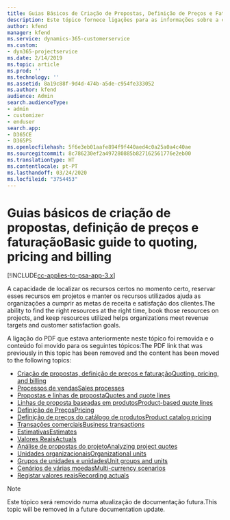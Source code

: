 ```yaml
---
title: Guias Básicos de Criação de Propostas, Definição de Preços e Faturação
description: Este tópico fornece ligações para as informações sobre a criação básica de propostas, a definição de preços e a faturação no Project Service Automation.
author: kfend
manager: kfend
ms.service: dynamics-365-customerservice
ms.custom:
- dyn365-projectservice
ms.date: 2/14/2019
ms.topic: article
ms.prod: ''
ms.technology: ''
ms.assetid: 8a19c88f-9d4d-474b-a5de-c954fe333052
ms.author: kfend
audience: Admin
search.audienceType:
- admin
- customizer
- enduser
search.app:
- D365CE
- D365PS
ms.openlocfilehash: 5f6e3eb01aafe894f9f440aed4c0a25a0a4c40ae
ms.sourcegitcommit: 8c786230ef2a497280885b827162561776e2eb00
ms.translationtype: HT
ms.contentlocale: pt-PT
ms.lasthandoff: 03/24/2020
ms.locfileid: "3754453"
---
```

# <a name="basic-guide-to-quoting-pricing-and-billing"></a><span data-ttu-id="82bbf-103">Guias básicos de criação de propostas, definição de preços e faturação</span><span class="sxs-lookup"><span data-stu-id="82bbf-103">Basic guide to quoting, pricing and billing</span></span>

[!INCLUDE[cc-applies-to-psa-app-3.x](../../includes/cc-applies-to-psa-app-3x.md)]

<span data-ttu-id="82bbf-104">A capacidade de localizar os recursos certos no momento certo, reservar esses recursos em projetos e manter os recursos utilizados ajuda as organizações a cumprir as metas de receita e satisfação dos clientes.</span><span class="sxs-lookup"><span data-stu-id="82bbf-104">The ability to find the right resources at the right time, book those resources on projects, and keep resources utilized helps organizations meet revenue targets and customer satisfaction goals.</span></span> 

<span data-ttu-id="82bbf-105">A ligação do PDF que estava anteriormente neste tópico foi removida e o conteúdo foi movido para os seguintes tópicos:</span><span class="sxs-lookup"><span data-stu-id="82bbf-105">The PDF link that was previously in this topic has been removed and the content has been moved to the following topics:</span></span>

- [<span data-ttu-id="82bbf-106">Criação de propostas, definição de preços e faturação</span><span class="sxs-lookup"><span data-stu-id="82bbf-106">Quoting, pricing, and billing</span></span>](../quote-bill-price.md)
- [<span data-ttu-id="82bbf-107">Processos de vendas</span><span class="sxs-lookup"><span data-stu-id="82bbf-107">Sales processes</span></span>](../basic-sales-process.md)
- [<span data-ttu-id="82bbf-108">Propostas e linhas de proposta</span><span class="sxs-lookup"><span data-stu-id="82bbf-108">Quotes and quote lines</span></span>](../basic-quote-lines.md)
- [<span data-ttu-id="82bbf-109">Linhas de proposta baseadas em produtos</span><span class="sxs-lookup"><span data-stu-id="82bbf-109">Product-based quote lines</span></span>](../product-based-quote-lines.md)
- [<span data-ttu-id="82bbf-110">Definição de Preços</span><span class="sxs-lookup"><span data-stu-id="82bbf-110">Pricing</span></span>](../basic-pricing.md)
- [<span data-ttu-id="82bbf-111">Definição de preços do catálogo de produtos</span><span class="sxs-lookup"><span data-stu-id="82bbf-111">Product catalog pricing</span></span>](../product-catalog-pricing.md)
- [<span data-ttu-id="82bbf-112">Transações comerciais</span><span class="sxs-lookup"><span data-stu-id="82bbf-112">Business transactions</span></span>](../basic-business-transactions.md)
- [<span data-ttu-id="82bbf-113">Estimativas</span><span class="sxs-lookup"><span data-stu-id="82bbf-113">Estimates</span></span>](../estimates.md)
- [<span data-ttu-id="82bbf-114">Valores Reais</span><span class="sxs-lookup"><span data-stu-id="82bbf-114">Actuals</span></span>](../actuals.md)
- [<span data-ttu-id="82bbf-115">Análise de propostas do projeto</span><span class="sxs-lookup"><span data-stu-id="82bbf-115">Analyzing project quotes</span></span>](../basic-analyzing-quotes.md)
- [<span data-ttu-id="82bbf-116">Unidades organizacionais</span><span class="sxs-lookup"><span data-stu-id="82bbf-116">Organizational units</span></span>](../advanced-organizational.md)
- [<span data-ttu-id="82bbf-117">Grupos de unidades e unidades</span><span class="sxs-lookup"><span data-stu-id="82bbf-117">Unit groups and units</span></span>](../advanced-units.md)
- [<span data-ttu-id="82bbf-118">Cenários de várias moedas</span><span class="sxs-lookup"><span data-stu-id="82bbf-118">Multi-currency scenarios</span></span>](../advanced-currency.md)
- [<span data-ttu-id="82bbf-119">Registar valores reais</span><span class="sxs-lookup"><span data-stu-id="82bbf-119">Recording actuals</span></span>](../advanced-actuals.md)

> [!NOTE]
> <span data-ttu-id="82bbf-120">Este tópico será removido numa atualização de documentação futura.</span><span class="sxs-lookup"><span data-stu-id="82bbf-120">This topic will be removed in a future documentation update.</span></span> 
